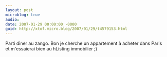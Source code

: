 ```yaml
---
layout: post
microblog: true
audio: 
date: 2007-01-29 00:00:00 -0000
guid: http://xtof.micro.blog/2007/01/29/t4579153.html
---
```

Parti dîner au zango.  Bon je cherche un appartement à acheter dans Paris et m'essaierai bien au hListing immobilier ;) 
